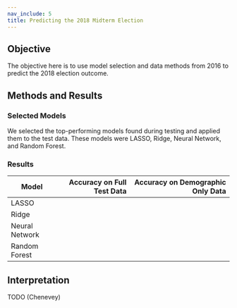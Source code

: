 ```yaml
---
nav_include: 5
title: Predicting the 2018 Midterm Election
---
```

 
## Objective
 
The objective here is to use model selection and data methods from 2016 to predict the 2018 election outcome. 
 
## Methods and Results

### Selected Models

We selected the top-performing models found during testing and applied them to the test data. These models were LASSO, Ridge, Neural Network, and Random Forest.

### Results

| Model          | Accuracy on Full Test Data | Accuracy on Demographic Only Data |
|----------------|---------------------------:|----------------------------------:|
| LASSO          |                            |                                   |
| Ridge          |                            |                                   |
| Neural Network |                            |                                   |
| Random Forest  |                            |                                   |

## Interpretation

TODO (Chenevey)
